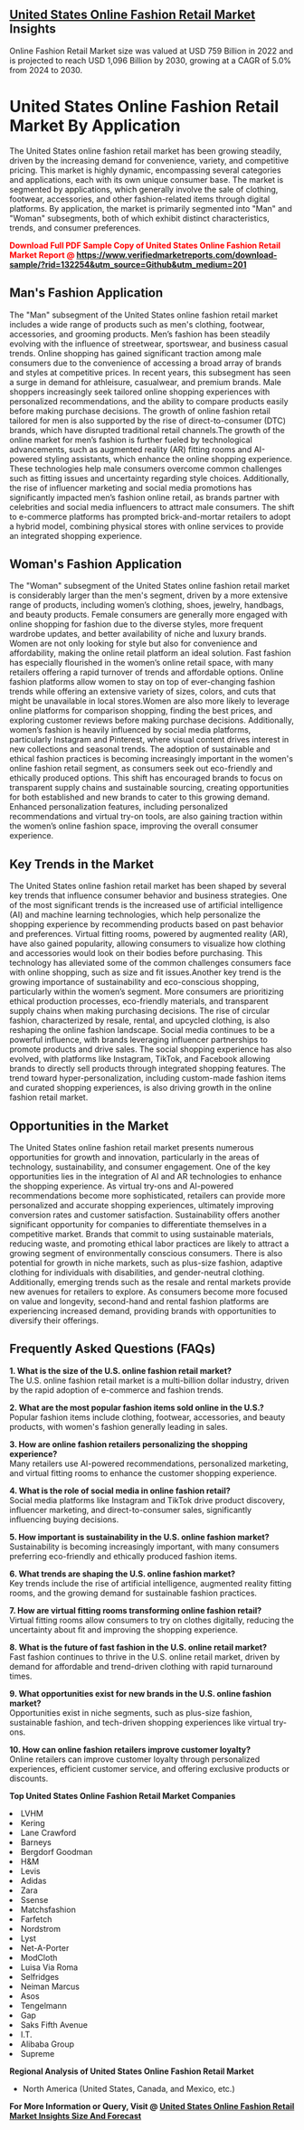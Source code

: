 <h2><a href="https://www.verifiedmarketreports.com/download-sample/?rid=132254&amp;utm_source=Github&amp;utm_medium=201" target="_blank">United States Online Fashion Retail Market</a> Insights</h2><p>Online Fashion Retail Market size was valued at USD 759 Billion in 2022 and is projected to reach USD 1,096 Billion by 2030, growing at a CAGR of 5.0% from 2024 to 2030.</p><p><h1>United States Online Fashion Retail Market By Application</h1>The United States online fashion retail market has been growing steadily, driven by the increasing demand for convenience, variety, and competitive pricing. This market is highly dynamic, encompassing several categories and applications, each with its own unique consumer base. The market is segmented by applications, which generally involve the sale of clothing, footwear, accessories, and other fashion-related items through digital platforms. By application, the market is primarily segmented into "Man" and "Woman" subsegments, both of which exhibit distinct characteristics, trends, and consumer preferences.<p><strong><p><span class=""><span style="color: #ff0000;"><strong>Download Full PDF Sample Copy of United States Online Fashion Retail Market Report</strong> @ </span><a href="https://www.verifiedmarketreports.com/download-sample/?rid=132254&amp;utm_source=Github&amp;utm_medium=201" target="_blank">https://www.verifiedmarketreports.com/download-sample/?rid=132254&amp;utm_source=Github&amp;utm_medium=201</a></span></p></strong></p><h2>Man's Fashion Application</h2>The "Man" subsegment of the United States online fashion retail market includes a wide range of products such as men's clothing, footwear, accessories, and grooming products. Men’s fashion has been steadily evolving with the influence of streetwear, sportswear, and business casual trends. Online shopping has gained significant traction among male consumers due to the convenience of accessing a broad array of brands and styles at competitive prices. In recent years, this subsegment has seen a surge in demand for athleisure, casualwear, and premium brands. Male shoppers increasingly seek tailored online shopping experiences with personalized recommendations, and the ability to compare products easily before making purchase decisions. The growth of online fashion retail tailored for men is also supported by the rise of direct-to-consumer (DTC) brands, which have disrupted traditional retail channels.The growth of the online market for men’s fashion is further fueled by technological advancements, such as augmented reality (AR) fitting rooms and AI-powered styling assistants, which enhance the online shopping experience. These technologies help male consumers overcome common challenges such as fitting issues and uncertainty regarding style choices. Additionally, the rise of influencer marketing and social media promotions has significantly impacted men’s fashion online retail, as brands partner with celebrities and social media influencers to attract male consumers. The shift to e-commerce platforms has prompted brick-and-mortar retailers to adopt a hybrid model, combining physical stores with online services to provide an integrated shopping experience. <h2>Woman's Fashion Application</h2>The "Woman" subsegment of the United States online fashion retail market is considerably larger than the men's segment, driven by a more extensive range of products, including women’s clothing, shoes, jewelry, handbags, and beauty products. Female consumers are generally more engaged with online shopping for fashion due to the diverse styles, more frequent wardrobe updates, and better availability of niche and luxury brands. Women are not only looking for style but also for convenience and affordability, making the online retail platform an ideal solution. Fast fashion has especially flourished in the women’s online retail space, with many retailers offering a rapid turnover of trends and affordable options. Online fashion platforms allow women to stay on top of ever-changing fashion trends while offering an extensive variety of sizes, colors, and cuts that might be unavailable in local stores.Women are also more likely to leverage online platforms for comparison shopping, finding the best prices, and exploring customer reviews before making purchase decisions. Additionally, women’s fashion is heavily influenced by social media platforms, particularly Instagram and Pinterest, where visual content drives interest in new collections and seasonal trends. The adoption of sustainable and ethical fashion practices is becoming increasingly important in the women's online fashion retail segment, as consumers seek out eco-friendly and ethically produced options. This shift has encouraged brands to focus on transparent supply chains and sustainable sourcing, creating opportunities for both established and new brands to cater to this growing demand. Enhanced personalization features, including personalized recommendations and virtual try-on tools, are also gaining traction within the women’s online fashion space, improving the overall consumer experience.<h2>Key Trends in the Market</h2>The United States online fashion retail market has been shaped by several key trends that influence consumer behavior and business strategies. One of the most significant trends is the increased use of artificial intelligence (AI) and machine learning technologies, which help personalize the shopping experience by recommending products based on past behavior and preferences. Virtual fitting rooms, powered by augmented reality (AR), have also gained popularity, allowing consumers to visualize how clothing and accessories would look on their bodies before purchasing. This technology has alleviated some of the common challenges consumers face with online shopping, such as size and fit issues.Another key trend is the growing importance of sustainability and eco-conscious shopping, particularly within the women’s segment. More consumers are prioritizing ethical production processes, eco-friendly materials, and transparent supply chains when making purchasing decisions. The rise of circular fashion, characterized by resale, rental, and upcycled clothing, is also reshaping the online fashion landscape. Social media continues to be a powerful influence, with brands leveraging influencer partnerships to promote products and drive sales. The social shopping experience has also evolved, with platforms like Instagram, TikTok, and Facebook allowing brands to directly sell products through integrated shopping features. The trend toward hyper-personalization, including custom-made fashion items and curated shopping experiences, is also driving growth in the online fashion retail market.<h2>Opportunities in the Market</h2>The United States online fashion retail market presents numerous opportunities for growth and innovation, particularly in the areas of technology, sustainability, and consumer engagement. One of the key opportunities lies in the integration of AI and AR technologies to enhance the shopping experience. As virtual try-ons and AI-powered recommendations become more sophisticated, retailers can provide more personalized and accurate shopping experiences, ultimately improving conversion rates and customer satisfaction. Sustainability offers another significant opportunity for companies to differentiate themselves in a competitive market. Brands that commit to using sustainable materials, reducing waste, and promoting ethical labor practices are likely to attract a growing segment of environmentally conscious consumers. There is also potential for growth in niche markets, such as plus-size fashion, adaptive clothing for individuals with disabilities, and gender-neutral clothing. Additionally, emerging trends such as the resale and rental markets provide new avenues for retailers to explore. As consumers become more focused on value and longevity, second-hand and rental fashion platforms are experiencing increased demand, providing brands with opportunities to diversify their offerings.<h2>Frequently Asked Questions (FAQs)</h2><p><strong>1. What is the size of the U.S. online fashion retail market?</strong><br> The U.S. online fashion retail market is a multi-billion dollar industry, driven by the rapid adoption of e-commerce and fashion trends.</p><p><strong>2. What are the most popular fashion items sold online in the U.S.?</strong><br> Popular fashion items include clothing, footwear, accessories, and beauty products, with women's fashion generally leading in sales.</p><p><strong>3. How are online fashion retailers personalizing the shopping experience?</strong><br> Many retailers use AI-powered recommendations, personalized marketing, and virtual fitting rooms to enhance the customer shopping experience.</p><p><strong>4. What is the role of social media in online fashion retail?</strong><br> Social media platforms like Instagram and TikTok drive product discovery, influencer marketing, and direct-to-consumer sales, significantly influencing buying decisions.</p><p><strong>5. How important is sustainability in the U.S. online fashion market?</strong><br> Sustainability is becoming increasingly important, with many consumers preferring eco-friendly and ethically produced fashion items.</p><p><strong>6. What trends are shaping the U.S. online fashion market?</strong><br> Key trends include the rise of artificial intelligence, augmented reality fitting rooms, and the growing demand for sustainable fashion practices.</p><p><strong>7. How are virtual fitting rooms transforming online fashion retail?</strong><br> Virtual fitting rooms allow consumers to try on clothes digitally, reducing the uncertainty about fit and improving the shopping experience.</p><p><strong>8. What is the future of fast fashion in the U.S. online retail market?</strong><br> Fast fashion continues to thrive in the U.S. online retail market, driven by demand for affordable and trend-driven clothing with rapid turnaround times.</p><p><strong>9. What opportunities exist for new brands in the U.S. online fashion market?</strong><br> Opportunities exist in niche segments, such as plus-size fashion, sustainable fashion, and tech-driven shopping experiences like virtual try-ons.</p><p><strong>10. How can online fashion retailers improve customer loyalty?</strong><br> Online retailers can improve customer loyalty through personalized experiences, efficient customer service, and offering exclusive products or discounts.</p></p><p><strong>Top United States Online Fashion Retail Market Companies</strong></p><div data-test-id=""><p><li>LVHM</li><li> Kering</li><li> Lane Crawford</li><li> Barneys</li><li> Bergdorf Goodman</li><li> H&M</li><li> Levis</li><li> Adidas</li><li> Zara</li><li> Ssense</li><li> Matchsfashion</li><li> Farfetch</li><li> Nordstrom</li><li> Lyst</li><li> Net-A-Porter</li><li> ModCloth</li><li> Luisa Via Roma</li><li> Selfridges</li><li> Neiman Marcus</li><li> Asos</li><li> Tengelmann</li><li> Gap</li><li> Saks Fifth Avenue</li><li> I.T.</li><li> Alibaba Group</li><li> Supreme</li></p><div><strong>Regional Analysis of&nbsp;United States Online Fashion Retail Market</strong></div><ul><li dir="ltr"><p dir="ltr">North America&nbsp;(United States, Canada, and Mexico, etc.)</p></li></ul><p><strong>For More Information or Query, Visit @&nbsp;</strong><strong><a href="https://www.verifiedmarketreports.com/product/global-online-fashion-retail-market-report-2019-competitive-landscape-trends-and-opportunities/?utm_source=Github&amp;utm_medium=201" target="_blank">United States Online Fashion Retail Market Insights Size And Forecast</a></strong></p></div>
